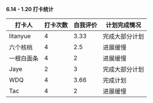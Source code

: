 **6.14 - 1.20 打卡统计**

| 打卡人     | 打卡次数 | 自我评价 | 计划完成情况   |
| ---------- | -------- | -------- | -------------- |
| litanyue   | 4        | 3.33     | 完成大部分计划 |
| 六个核桃   | 4        | 2.5      | 进展缓慢       |
| 一根白面条 | 4        | 2        | 进展缓慢       |
| Jaye       | 2        | 3        | 完成大部分计划 |
| WDQ        | 4        | 3.66     | 完成计划       |
| Tac        | 4        | 2        | 进展缓慢       |

